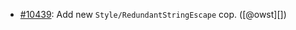 * [#10439](https://github.com/rubocop/rubocop/issues/10439): Add new `Style/RedundantStringEscape` cop. ([@owst][])

